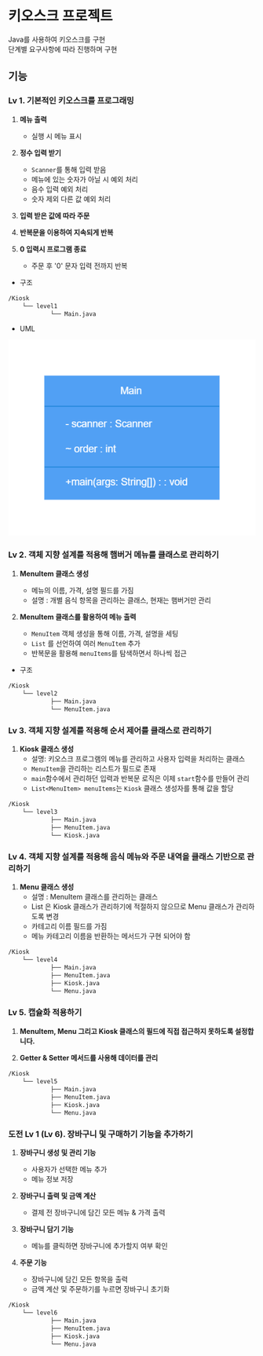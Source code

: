 # 키오스크 프로젝트

Java를 사용하여 키오스크를 구현  
단계별 요구사항에 따라 진행하며 구현

## 기능

### Lv 1. 기본적인 키오스크를 프로그래밍

1. **메뉴 출력**
    - 실행 시 메뉴 표시

2. **정수 입력 받기**
    - `Scanner`를 통해 입력 받음
    - 메뉴에 있는 숫자가 아닐 시 예외 처리
    - 음수 입력 예외 처리
    - 숫자 제외 다른 값 예외 처리

3. **입력 받은 값에 따라 주문**

4. **반복문을 이용하여 지속되게 반복**

5. **0 입력시 프로그램 종료**
    - 주문 후 '0' 문자 입력 전까지 반복

- 구조

```text
/Kiosk
    └── level1
            └── Main.java
```

- UML

![lv1-uml.png](src/image/lv1-uml.png)

### Lv 2. 객체 지향 설계를 적용해 햄버거 메뉴를 클래스로 관리하기

1. **MenuItem 클래스 생성**
   - 메뉴의 이름, 가격, 설명 필드를 가짐
   - 설명 : 개별 음식 항목을 관리하는 클래스, 현재는 햄버거만 관리

2. **MenuItem 클래스를 활용하여 메뉴 출력**
   - `MenuItem` 객체 생성을 통해 이름, 가격, 설명을 세팅
   - `List` 를 선언하여 여러 `MenuItem` 추가
   - 반복문을 활용해 `menuItems`를 탐색하면서 하나씩 접근

- 구조

```text
/Kiosk
    └── level2
            ├── Main.java
            └── MenuItem.java
```

### Lv 3. 객체 지향 설계를 적용해 순서 제어를 클래스로 관리하기

1. **Kiosk 클래스 생성**
   - 설명: 키오스크 프로그램의 메뉴를 관리하고 사용자 입력을 처리하는 클래스
   - `MenuItem`을 관리하는 리스트가 필드로 존재
   - `main`함수에서 관리하던 입력과 반복문 로직은 이제 `start`함수를 만들어 관리
   - `List<MenuItem> menuItems`는 `Kiosk` 클래스 생성자를 통해 값을 할당

```text
/Kiosk
    └── level3
            ├── Main.java
            ├── MenuItem.java
            └── Kiosk.java
```

### Lv 4. 객체 지향 설계를 적용해 음식 메뉴와 주문 내역을 클래스 기반으로 관리하기

1. **Menu 클래스 생성**
   - 설명 : MenuItem 클래스를 관리하는 클래스
   - List<MenuItem> 은 Kiosk 클래스가 관리하기에 적절하지 않으므로 Menu 클래스가 관리하도록 변경
   - 카테고리 이름 필드를 가짐
   - 메뉴 카테고리 이름을 반환하는 메서드가 구현 되어야 함

```text
/Kiosk
    └── level4
            ├── Main.java
            ├── MenuItem.java
            ├── Kiosk.java
            └── Menu.java
```

### Lv 5. 캡슐화 적용하기

1. **MenuItem, Menu 그리고 Kiosk 클래스의 필드에 직접 접근하지 못하도록 설정합니다.**

2. **Getter & Setter 메서드를 사용해 데이터를 관리**

```text
/Kiosk
    └── level5
            ├── Main.java
            ├── MenuItem.java
            ├── Kiosk.java
            └── Menu.java
```

### 도전 Lv 1 (Lv 6). 장바구니 및 구매하기 기능을 추가하기

1. **장바구니 생성 및 관리 기능**
   - 사용자가 선택한 메뉴 추가
   - 메뉴 정보 저장

2. **장바구니 출력 및 금액 계산**
   - 결제 전 장바구니에 담긴 모든 메뉴 & 가격 출력

3. **장바구니 담기 기능**
   - 메뉴를 클릭하면 장바구니에 추가할지 여부 확인

4. **주문 기능**
   - 장바구니에 담긴 모든 항목을 출력
   - 금액 계산 및 주문하기를 누르면 장바구니 초기화

```text
/Kiosk
    └── level6
            ├── Main.java
            ├── MenuItem.java
            ├── Kiosk.java
            └── Menu.java
```